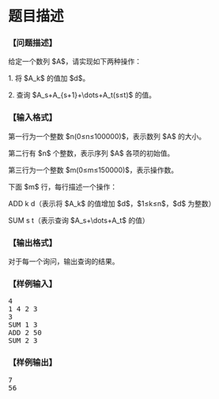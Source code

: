 # 题目描述


<h3>
<b>【问题描述】</b> 
</h3>
<p>
给定一个数列 $A$，请实现如下两种操作：
</p>
<p>
1. 将 $A_k$ 的值加 $d$。
</p>
<p>
2. 查询 $A_s+A_{s+1}+\dots+A_t(s≤t)$ 的值。
</p>
<h3>
【输入格式】
</h3>
<p>
第一行为一个整数 $n(0≤n≤100000)$，表示数列 $A$ 的大小。
</p>
<p>
第二行有 $n$ 个整数，表示序列 $A$ 各项的初始值。
</p>
<p>
第三行为一个整数 $m(0≤m≤150000)$，表示操作数。
</p>
<p>
下面 $m$ 行，每行描述一个操作：
</p>
<p>
ADD k d（表示将 $A_k$ 的值增加 $d$，$1≤k≤n$，$d$ 为整数）
</p>
<p>
SUM s t（表示查询 $A_s+\dots+A_t$ 的值）
</p>
<h3>
【输出格式】
</h3>
<p>
对于每一个询问，输出查询的结果。
</p>
<h3>
【样例输入】
</h3>
<pre>4
1 4 2 3
3
SUM 1 3
ADD 2 50
SUM 2 3
</pre>
<h3>
【样例输出】
</h3>
<pre>7
56
</pre>
